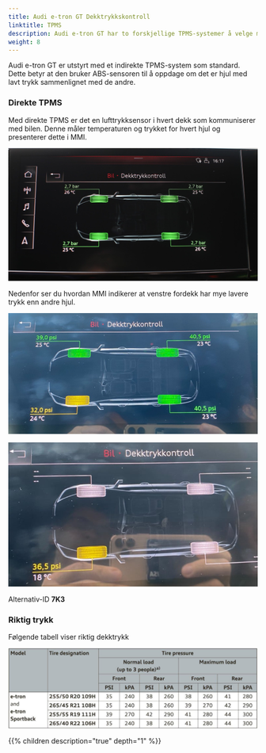 ```yaml
---
title: Audi e-tron GT Dekktrykkskontroll
linktitle: TPMS
description: Audi e-tron GT har to forskjellige TPMS-systemer å velge mellom.
weight: 8
---
```


Audi e-tron GT er utstyrt med et indirekte TPMS-system som standard. Dette betyr at den bruker ABS-sensoren til å oppdage om det er hjul med lavt trykk sammenlignet med de andre.

### Direkte TPMS

Med direkte TPMS er det en lufttrykksensor i hvert dekk som kommuniserer med bilen. Denne måler temperaturen og trykket for hvert hjul og presenterer dette i MMI.

![Dekktrykkmålesystem](tpms3.jpg "Dekktrykkmålesystem")

Nedenfor ser du hvordan MMI indikerer at venstre fordekk har mye lavere trykk enn andre hjul.

![Dekktrykkmålingssystem](tpms1.jpg "Venstre forhjul med lavere trykk")

![Dekktrykkmålesystem](tpms2.jpg "Dekktrykkmålesystem")

Alternativ-ID **7K3**

### Riktig trykk

Følgende tabell viser riktig dekktrykk

![Riktig TP Audi e-tron](correcttp.jpg "Riktig dekktrykk Audi e-tron")

{{% children description="true" depth="1" %}}
